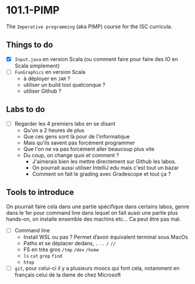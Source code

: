 # 101.1-PIMP

The `Imperative programming` (aka PIMP) course for the ISC curricula.

## Things to do
- [x] `Input.java` en version Scala (ou comment faire pour faire des IO en Scala simplement)
- [ ] `FunGraphics` en version Scala
  - à déployer en `JAR` ?
  - utiliser un build tool quelconque ?
  - utiliser Github ?

## Labs to do
- [ ] Regarder les 4 premiers labs en se disant
  - Qu'on a 2 heures de plus
  - Que ces gens sont là pour de l'informatique
  - Mais qu'ils savent pas forcément programmer
  - Que l'on ne va pas forcément aller beaucoup plus vite
  - Du coup, on change quoi et comment ? 
    - J'aimerais bien les mettre directement sur Github les labos.
    - On pourrait aussi utiliser IntelliJ edu mais c'est tout un bazar
    - Comment on fait le grading avec Gradescope et tout ça ?
    
## Tools to introduce
On pourrait faire cela dans une partie spécifique dans certains labos, genre dans le 1er pour command line dans lequel on fait aussi une partie plus hands-on, on installe ensemble des machins etc... Ca peut être pas mal.

- [ ] Command line 
  -	Install WSL ou pas ? Permet d’avoir équivalent terminal sous MacOs
  -	Paths et se déplacer dedans, `.` `..` `/` `//`
  -	FS en très gros `/tmp` `/dev` `/home`
  -	`ls` `cat` `grep` `find`
  -	`htop`
- [ ] `git`, pour celui-ci il y a plusieurs moocs qui font cela, notamment en français celui de la dame de chez Microsoft
